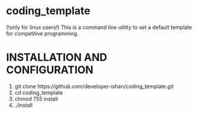# coding_template
(!only for linux users!)
This is a command line utility to set a default template for competitive programming.

# INSTALLATION AND CONFIGURATION
<ol>
    <li>git clone https://github.com/developer-ishan/coding_template.git</li>
    <li>cd coding_template</li>
    <li>chmod 755 install</li>
    <li>./install</li>
</ol>
